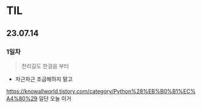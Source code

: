 # TIL
## 23.07.14
### 1일차
> 천리길도 한걸음 부터
- 차근차근 조급해하지 말고
  
https://knowallworld.tistory.com/category/Python%28%EB%B0%B1%EC%A4%80%29
일단 오늘 이거